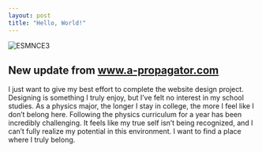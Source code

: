 ```yaml
---
layout: post
title: "Hello, World!"
---
```



![ESMNCE3](https://github.com/user-attachments/assets/e191acad-5991-4b11-a272-25db1358f86d)
<h2> New update from <a href="https://www.a-propagator.com"> www.a-propagator.com </a></h2>

I just want to give my best effort to complete the website design project. Designing is something I truly enjoy, but I’ve felt no interest in my school studies. As a physics major, the longer I stay in college, the more I feel like I don’t belong here. Following the physics curriculum for a year has been incredibly challenging. It feels like my true self isn’t being recognized, and I can’t fully realize my potential in this environment. I want to find a place where I truly belong.
